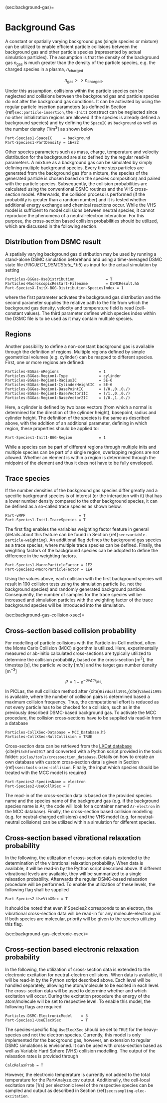(sec:background-gas)=
# Background Gas

A constant or spatially varying background gas (single species or mixture) can be utilized to enable efficient particle collisions between the
background gas and other particle species (represented by actual simulation particles). The assumption is that the density of the
background gas $n_{\mathrm{gas}}$ is much greater than the density of the particle species, e.g. the charged species in a plasma,
$n_{\mathrm{charged}}$

$$ n_{\mathrm{gas}} >> n_{\mathrm{charged}}.$$

Under this assumption, collisions within the particle species can be neglected and collisions between the background gas and
particle species do not alter the background gas conditions. It can be activated by using the regular particle insertion parameters
(as defined in Section {ref}`sec:particle-insertion`, the `-Init1` construct can be neglected since no other
initialization regions are allowed if the species is already defined a background species) and by defining the `SpaceIC` as
`background` as well as the number density [1/m$^3$] as shown below

    Part-Species1-SpaceIC     = background
    Part-Species1-PartDensity = 1E+22

Other species parameters such as mass, charge, temperature and velocity distribution for the background are also defined by the
regular read-in parameters. A mixture as a background gas can be simulated by simply defining multiple background species. Every
time step particles are generated from the background gas (for a mixture, the species of the generated particle is chosen
based on the species composition) and paired with the particle species. Subsequently, the collision probabilities are calculated
using the conventional DSMC routines and the VHS cross-section model. Afterwards, the collision process is performed (if the
probability is greater than a random number) and it is tested whether additional energy exchange and chemical reactions occur.
While the VHS model is sufficient to model collisions between neutral species, it cannot reproduce the phenomena of a
neutral-electron interaction. For this purpose, the cross-section based collision probabilities should be utilized, which are
discussed in the following section.

## Distribution from DSMC result

A spatially varying background gas distribution may be used by running a stand-alone DSMC simulation beforehand and using a time-averaged
DSMC state file (*PROJECT_DSMCState_\*.h5*) as input for the actual simulation by setting

    Particles-BGGas-UseDistribution              = T
    Particles-MacroscopicRestart-Filename        = DSMCResult.h5
    Part-SpeciesX-InitX-BGG-Distribution-SpeciesIndex = 1

where the first parameter activates the background gas distribution and the second parameter supplies the relative path to the file
from which the background gas density, velocity and temperature field is read (cell-constant values).
The third parameter defines which species index within the DSMC file is to be used as it may contain multiple species.

## Regions

Another possibility to define a non-constant background gas is available through the definition of regions. Multiple regions defined
by simple geometrical volumes (e.g. cylinder) can be mapped to different species. First, one or more regions are defined:

    Particles-BGGas-nRegions                  = 1
    Particles-BGGas-Region1-Type              = cylinder
    Particles-BGGas-Region1-RadiusIC          = 5E-6
    Particles-BGGas-Region1-CylinderHeightIC  = 5E-6
    Particles-BGGas-Region1-BasePointIC       = (/0.,0.,0./)
    Particles-BGGas-Region1-BaseVector1IC     = (/1.,0.,0./)
    Particles-BGGas-Region1-BaseVector2IC     = (/0.,1.,0./)

Here, a cylinder is defined by two base vectors (from which a normal is determined for the direction of the cylinder height),
basepoint, radius and cylinder height. The definition of the species is the same as described above, with the addition of an
additional parameter, defining in which region, these properties should be applied to:

    Part-Species1-Init1-BGG-Region            = 1

While a species can be part of different regions through multiple inits and multiple species can be part of a single region,
overlapping regions are not allowed. Whether an element is within a region is determined through the midpoint of the element and
thus it does not have to be fully enveloped.

## Trace species

If the number densities of the background gas species differ greatly and a specific background species is of interest (or the interaction with it) that has a lower number density compared to the other background species, it can be defined as a so-called trace species as shown below.

    Part-vMPF                        = T
    Part-Species1-Init1-TraceSpecies = T

The first flag enables the variables weighting factor feature in general (details about this feature can be found in Section {ref}`sec:variable-particle-weighting`). An additional flag defines the background gas species as a trace species, where multiple trace species can be defined. Finally, the weighting factors of the background species can be adopted to define the difference in the weighting factors.

    Part-Species1-MacroParticleFactor = 1E2
    Part-Species2-MacroParticleFactor = 1E4

Using the values above, each collision with the first background species will result in 100 collision tests using the simulation particle (ie. not the background species) and randomly generated background particles. Consequently, the number of samples for the trace species will be increased and simulation particles with the weighting factor of the trace background species will be introduced into the simulation.

(sec:background-gas-collision-xsec)=
## Cross-section based collision probability

For modelling of particle collisions with the Particle-in-Cell method, often the Monte Carlo Collision (MCC) algorithm is utilized.
Here, experimentally measured or ab-initio calculated cross-sections are typically utilized to determine the collision probability,
based on the cross-section [m$^2$], the timestep [s], the particle velocity [m/s] and the target gas number density [m$^{-3}$]

$$ P = 1 - e^{-\sigma v \Delta t n_{\mathrm{gas}}}.$$

In PICLas, the null collision method after {cite}`Birdsall1991`,{cite}`Vahedi1995` is available, where the number of collision
pairs is determined based a maximum collision frequency. Thus, the computational effort is reduced as not every particle has to be
checked for a collision, such as in the previously described DSMC-based background gas. To activate the MCC procedure, the
collision cross-sections have to be supplied via read-in from a database

    Particles-CollXSec-Database = MCC_Database.h5
    Particles-CollXSec-NullCollision = TRUE

Cross-section data can be retrieved from the [LXCat database](https://fr.lxcat.net/home/) {cite}`Pitchford2017` and converted with
a Python script provided in the tools folder: `piclas/tools/crosssection_database`. Details on how to create an own database with
custom cross-section data is given in Section {ref}`ssec:tools-xsec-collision`. Finally, the input which species should be treated with the MCC
model is required

    Part-Species2-SpeciesName = electron
    Part-Species2-UseCollXSec = T

The read-in of the cross-section data is based on the provided species name and the species name of the background gas (e.g. if the
background species name is Ar, the code will look for a container named `Ar-electron` in the MCC database). Finally, the
cross-section based collision modelling (e.g. for neutral-charged collisions) and the VHS model (e.g. for neutral-neutral
collisions) can be utilized within a simulation for different species.

## Cross-section based vibrational relaxation probability

In the following, the utilization of cross-section data is extended to the determination of the vibrational relaxation probability.
When data is available, it will be read-in by the Python script described above. If different vibrational levels are available,
they will be summarized to a single relaxation probability. Afterwards the regular DSMC-based relaxation procedure will be
performed. To enable the utilization of these levels, the following flag shall be supplied

    Part-Species2-UseVibXSec = T

It should be noted that even if Species2 corresponds to an electron, the vibrational cross-section data will be read-in for any
molecule-electron pair. If both species are molecular, priority will be given to the species utilizing this flag.

(sec:background-gas-electronic-xsec)=
## Cross-section based electronic relaxation probability

In the following, the utilization of cross-section data is extended to the electronic excitation for neutral-electron collisions. When data is available, it will be read-in by the Python script described above. Each level will be handled separately, allowing the atom/molecule to be excited in each level. The cross-section data will be used to determine whether and which excitation will occur. During the excitation procedure the energy of the atom/molecule will be set to respective level. To enable this model, the following flags are required

    Particles-DSMC-ElectronicModel    = 3
    Part-Species1-UseElecXSec         = T

The species-specific flag `UseElecXSec` should be set to `TRUE` for the heavy-species and not the electron species. Currently, this model is only implemented for the background gas, however, an extension to regular DSMC simulations is envisioned. It can be used with cross-section based as well as Variable Hard Sphere (VHS) collision modelling. The output of the relaxation rates is provided through

    CalcRelaxProb = T

However, the electronic temperature is currently not added to the total temperature for the PartAnalyze.csv output. Additionally, the cell-local excitation rate [1/s] per electronic level of the respective species can be sampled and output as described in Section {ref}`sec:sampling-elec-excitation`.
